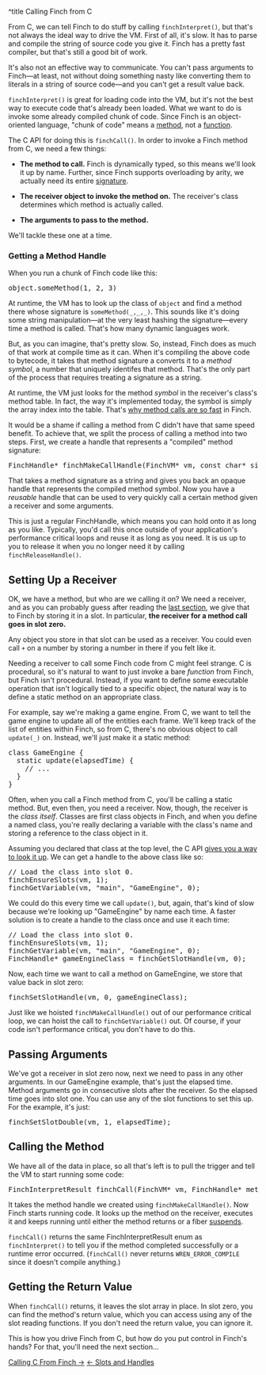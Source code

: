 ^title Calling Finch from C

From C, we can tell Finch to do stuff by calling `finchInterpret()`, but that's
not always the ideal way to drive the VM. First of all, it's slow. It has to
parse and compile the string of source code you give it. Finch has a pretty fast
compiler, but that's still a good bit of work.

It's also not an effective way to communicate. You can't pass arguments to
Finch&mdash;at least, not without doing something nasty like converting them to
literals in a string of source code&mdash;and you can't get a result value back.

`finchInterpret()` is great for loading code into the VM, but it's not the best
way to execute code that's already been loaded. What we want to do is invoke
some already compiled chunk of code. Since Finch is an object-oriented language,
"chunk of code" means a [method][], not a [function][].

[method]: ../method-calls.html
[function]: ../functions.html

The C API for doing this is `finchCall()`. In order to invoke a Finch method from
C, we need a few things:

* **The method to call.** Finch is dynamically typed, so this means we'll look it
  up by name. Further, since Finch supports overloading by arity, we actually
  need its entire [signature][].

[signature]: ../method-calls.html#signature

* **The receiver object to invoke the method on.** The receiver's class
  determines which method is actually called.

* **The arguments to pass to the method.**

We'll tackle these one at a time.

### Getting a Method Handle

When you run a chunk of Finch code like this:

<pre class="snippet">
object.someMethod(1, 2, 3)
</pre>

At runtime, the VM has to look up the class of `object` and find a method there
whose signature is `someMethod(_,_,_)`. This sounds like it's doing some string
manipulation&mdash;at the very least hashing the signature&mdash;every time a
method is called. That's how many dynamic languages work.

But, as you can imagine, that's pretty slow. So, instead, Finch does as much of
that work at compile time as it can. When it's compiling the above code to
bytecode, it takes that method signature a converts it to a *method symbol*, a
number that uniquely identifes that method. That's the only part of the process
that requires treating a signature as a string.

At runtime, the VM just looks for the method *symbol* in the receiver's class's
method table. In fact, the way it's implemented today, the symbol is simply the
array index into the table. That's [why method calls are so fast][perf] in Finch.

[perf]: ../performance.html

It would be a shame if calling a method from C didn't have that same speed
benefit. To achieve that, we split the process of calling a method into two
steps. First, we create a handle that represents a "compiled" method signature:

<pre class="snippet" data-lang="c">
FinchHandle* finchMakeCallHandle(FinchVM* vm, const char* signature);
</pre>

That takes a method signature as a string and gives you back an opaque handle
that represents the compiled method symbol. Now you have a *reusable* handle
that can be used to very quickly call a certain method given a receiver and some
arguments.

This is just a regular FinchHandle, which means you can hold onto it as long as
you like. Typically, you'd call this once outside of your application's
performance critical loops and reuse it as long as you need. It is us up to you
to release it when you no longer need it by calling `finchReleaseHandle()`.

## Setting Up a Receiver

OK, we have a method, but who are we calling it on? We need a receiver, and as
you can probably guess after reading the [last section][], we give that to Finch
by storing it in a slot. In particular, **the receiver for a method call goes in
slot zero.**

Any object you store in that slot can be used as a receiver. You could even call
`+` on a number by storing a number in there if you felt like it.

[last section]: slots-and-handles.html

Needing a receiver to call some Finch code from C might feel strange. C is
procedural, so it's natural to want to just invoke a bare *function* from Finch,
but Finch isn't procedural. Instead, if you want to define some executable
operation that isn't logically tied to a specific object, the natural way is to
define a static method on an appropriate class.

For example, say we're making a game engine. From C, we want to tell the game
engine to update all of the entities each frame. We'll keep track of the list of
entities within Finch, so from C, there's no obvious object to call `update(_)`
on. Instead, we'll just make it a static method:

<pre class="snippet">
class GameEngine {
  static update(elapsedTime) {
    // ...
  }
}
</pre>

Often, when you call a Finch method from C, you'll be calling a static method.
But, even then, you need a receiver. Now, though, the receiver is the *class
itself*. Classes are first class objects in Finch, and when you define a named
class, you're really declaring a variable with the class's name and storing a
reference to the class object in it.

Assuming you declared that class at the top level, the C API [gives you a way to
look it up][variable]. We can get a handle to the above class like so:

[variable]: slots-and-handles.html#looking-up-variables

<pre class="snippet" data-lang="c">
// Load the class into slot 0.
finchEnsureSlots(vm, 1);
finchGetVariable(vm, "main", "GameEngine", 0);
</pre>

We could do this every time we call `update()`, but, again, that's kind of slow
because we're looking up "GameEngine" by name each time. A faster solution is to
create a handle to the class once and use it each time:

<pre class="snippet" data-lang="c">
// Load the class into slot 0.
finchEnsureSlots(vm, 1);
finchGetVariable(vm, "main", "GameEngine", 0);
FinchHandle* gameEngineClass = finchGetSlotHandle(vm, 0);
</pre>

Now, each time we want to call a method on GameEngine, we store that value back
in slot zero:

<pre class="snippet" data-lang="c">
finchSetSlotHandle(vm, 0, gameEngineClass);
</pre>

Just like we hoisted `finchMakeCallHandle()` out of our performance critical
loop, we can hoist the call to `finchGetVariable()` out. Of course, if your code
isn't performance critical, you don't have to do this.

## Passing Arguments

We've got a receiver in slot zero now, next we need to pass in any other
arguments. In our GameEngine example, that's just the elapsed time. Method
arguments go in consecutive slots after the receiver. So the elapsed time goes
into slot one. You can use any of the slot functions to set this up. For the
example, it's just:

<pre class="snippet" data-lang="c">
finchSetSlotDouble(vm, 1, elapsedTime);
</pre>

## Calling the Method

We have all of the data in place, so all that's left is to pull the trigger and
tell the VM to start running some code:

<pre class="snippet" data-lang="c">
FinchInterpretResult finchCall(FinchVM* vm, FinchHandle* method);
</pre>

It takes the method handle we created using `finchMakeCallHandle()`. Now Finch
starts running code. It looks up the method on the receiver, executes it and
keeps running until either the method returns or a fiber [suspends][].

[suspends]: ../modules/core/fiber.html#fiber.suspend()

`finchCall()` returns the same FinchInterpretResult enum as `finchInterpret()` to
tell you if the method completed successfully or a runtime error occurred.
(`finchCall()` never returns `WREN_ERROR_COMPILE` since it doesn't compile
anything.)

## Getting the Return Value

When `finchCall()` returns, it leaves the slot array in place. In slot zero, you
can find the method's return value, which you can access using any of the slot
reading functions. If you don't need the return value, you can ignore it.

This is how you drive Finch from C, but how do you put control in Finch's hands?
For that, you'll need the next section...

<a class="right" href="calling-c-from-finch.html">Calling C From Finch &rarr;</a>
<a href="slots-and-handles.html">&larr; Slots and Handles</a>
